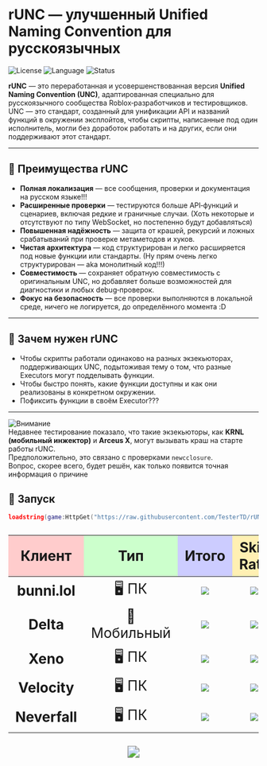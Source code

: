 # rUNC — улучшенный Unified Naming Convention для русскоязычных

![License](https://img.shields.io/badge/license-MIT-green?style=for-the-badge)
![Language](https://img.shields.io/badge/lang-RU-blue?style=for-the-badge)
![Status](https://img.shields.io/badge/status-active-success?style=for-the-badge)

**rUNC** — это переработанная и усовершенствованная версия **Unified Naming Convention (UNC)**, адаптированная специально для русскоязычного сообщества Roblox‑разработчиков и тестировщиков.  
UNC — это стандарт, созданный для унификации API и названий функций в окружении эксплойтов, чтобы скрипты, написанные под один исполнитель, могли без доработок работать и на других, если они поддерживают этот стандарт.

---

## 🔹 Преимущества rUNC

- **Полная локализация** — все сообщения, проверки и документация на русском языке!!!
- **Расширенные проверки** — тестируются больше API‑функций и сценариев, включая редкие и граничные случаи. (Хоть некоторые и отсутствуют по типу WebSocket, но постепенно будут добавляться)
- **Повышенная надёжность** — защита от крашей, рекурсий и ложных срабатываний при проверке метаметодов и хуков.
- **Чистая архитектура** — код структурирован и легко расширяется под новые функции или стандарты. (Ну прям очень легко структурирован — aka монолитный код!!!)
- **Совместимость** — сохраняет обратную совместимость с оригинальным UNC, но добавляет больше возможностей для диагностики и любых debug‑проверок.
- **Фокус на безопасность** — все проверки выполняются в локальной среде, ничего не логируется, до определённого момента :D

---

## 📌 Зачем нужен rUNC

- Чтобы скрипты работали одинаково на разных экзекьюторах, поддерживающих UNC, подытоживая тему о том, что разные Executors могут подделывать функции.  
- Чтобы быстро понять, какие функции доступны и как они реализованы в конкретном окружении.  
- Пофиксить функции в своём Executor???  

---

![Внимание](https://img.shields.io/badge/⚠️%20ВНИМАНИЕ-critical?style=for-the-badge&logo=github&logoColor=white)  
Недавнее тестирование показало, что такие экзекьюторы, как **KRNL (мобильный инжектор)** и **Arceus X**, могут вызывать краш на старте работы rUNC.  
Предположительно, это связано с проверками `newcclosure`.  
Вопрос, скорее всего, будет решён, как только появится точная информация о причине 
## 🚀 Запуск

```lua
loadstring(game:HttpGet("https://raw.githubusercontent.com/TesterTD/rUNC/main/rUNC.lua"))()
```

<table style="font-size:28px; text-align:center;">
  <thead>
    <tr>
      <th style="background-color:#ffcccc;">Клиент</th>
      <th style="background-color:#ccffcc;">Тип</th>
      <th style="background-color:#ccccff;">Итого</th>
      <th style="background-color:#fff0b3;">Skid Rate</th>
      <th style="background-color:#e0ccff;">Обновление</th>
      <th style="background-color:#ffd9b3;">Статус</th>
    </tr>
  </thead>
  <tbody>
    <tr>
      <td><b>bunni.lol</b></td>
      <td>🖥 ПК</td>
      <td><img src="https://img.shields.io/badge/271%2F317-84%25-00ff99"></td>
      <td><img src="https://img.shields.io/badge/33%2F317-10%25-00ff99"></td>
      <td><img src="https://img.shields.io/badge/Обновлено-08.09.2025-1e90ff"></td>
      <td><img src="https://img.shields.io/badge/Отличный%20executor-00ff99"></td>
    </tr>
    <tr>
      <td><b>Delta</b></td>
      <td>📱 Мобильный</td>
      <td><img src="https://img.shields.io/badge/266%2F318-83%25-32cd32"></td>
      <td><img src="https://img.shields.io/badge/40%2F318-12%25-32cd32"></td>
      <td><img src="https://img.shields.io/badge/Обновлено-08.09.2025-1e90ff"></td>
      <td><img src="https://img.shields.io/badge/Норм%20Executor-32cd32"></td>
    </tr>
    <tr>
      <td><b>Xeno</b></td>
      <td>🖥 ПК</td>
      <td><img src="https://img.shields.io/badge/159%2F234-67%25-ffd700"></td>
      <td><img src="https://img.shields.io/badge/50%2F234-21%25-ffa500"></td>
      <td><img src="https://img.shields.io/badge/Обновлено-08.09.2025-1e90ff"></td>
      <td><img src="https://img.shields.io/badge/Подделывают%20некоторые%20функции%2C%20но%20неплохо%20для%20Level%203-ffd700"></td>
    </tr>
    <tr>
      <td><b>Velocity</b></td>
      <td>🖥 ПК</td>
      <td><img src="https://img.shields.io/badge/Провалился%20на%20половине%20теста-ff0000"></td>
      <td><img src="https://img.shields.io/badge/Отвратительные%20метаметод%20хуки%20%F0%9F%98%A1-ff0000"></td>
      <td><img src="https://img.shields.io/badge/Обновлено-08.09.2025-1e90ff"></td>
      <td><img src="https://img.shields.io/badge/%F0%9F%92%80%20Параша%20Полная-critical"></td>
    </tr>
    <tr>
      <td><b>Neverfall</b></td>
      <td>🖥 ПК</td>
      <td><img src="https://img.shields.io/badge/Ожидаются%20результаты-lightgrey"></td>
      <td><img src="https://img.shields.io/badge/Ожидаются%20данные-lightgrey"></td>
      <td><img src="https://img.shields.io/badge/Обновление%20ожидается-lightgrey"></td>
      <td><img src="https://img.shields.io/badge/Нет%20данных-lightgrey"></td>
    </tr>
  </tbody>
</table>

<div style="margin-top:30px; text-align:center;">
  <img src="https://img.shields.io/badge/Important-Если%20вы%20проверили%20какой--то%20Executor%2C%20которого%20нету%20в%20списке%2C%20то%20дайте%20мне%20об%20этом%20знать!-ff69b4" style="transform:scale(1.5);">
</div>

